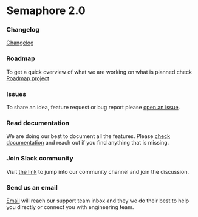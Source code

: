 # Semaphore 2.0

### Changelog

[Changelog](https://github.com/semaphoreci/semaphore/blob/master/CHANGELOG.md)

### Roadmap

To get a quick overview of what we are working on what is planned check [Roadmap project](https://github.com/semaphoreci/semaphore/projects/1)

### Issues

To share an idea, feature request or bug report please [open an issue](https://github.com/semaphoreci/semaphore/issues).

### Read documentation

We are doing our best to document all the features. Please [check documentation](https://docs.semaphoreci.com) and reach out if you find anything that is missing.

### Join Slack community

Visit [the link](https://semaphorecommunity.slack.com/join/shared_invite/enQtMzk1MzI5NjE4MjI5LWY3Nzk4ZGM2ODRmMDVjYmIwZGFhMWI0ZDYyOWIxMGI1ZjFlODU1OTZiZWM3OGVkZjBmMWRiNWYzNjA4MjM2MTA) to jump into our community channel and join the discussion.

### Send us an email

[Email](mailto:support@semaphoreci.com) will reach our support team inbox and they we do their best to help you directly or connect you with engineering team.
